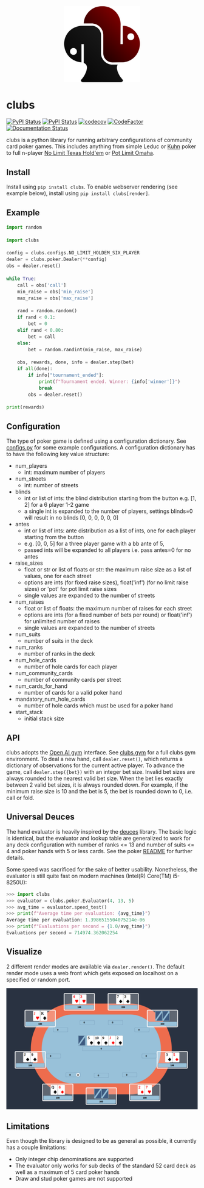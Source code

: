 <div align="center">

<img src="./clubs/render/resources/static/images/black_red_logo.svg" alt="Logo" width=200px>

</div>

# clubs

[![PyPI Status](https://badge.fury.io/py/clubs.svg)](https://badge.fury.io/py/clubs)
[![PyPI Status](https://pepy.tech/badge/clubs)](https://pepy.tech/project/clubs)
[![codecov](https://codecov.io/gh/fschlatt/clubs/branch/main/graph/badge.svg)](https://codecov.io/gh/fschlatt/clubs)
[![CodeFactor](https://www.codefactor.io/repository/github/fschlatt/clubs/badge)](https://www.codefactor.io/repository/github/fschlatt/clubs)
[![Documentation Status](https://readthedocs.org/projects/clubs/badge/?version=latest)](https://clubs.readthedocs.io/en/latest/?badge=latest)

clubs is a python library for running arbitrary configurations of community card poker games. This includes anything from simple Leduc or [Kuhn](https://en.wikipedia.org/wiki/Kuhn_poker) poker to full n-player [No Limit Texas Hold'em](https://en.wikipedia.org/wiki/Texas_hold_%27em) or [Pot Limit Omaha](https://en.wikipedia.org/wiki/Omaha_hold_%27em#Pot-limit_Omaha).

## Install

Install using `pip install clubs`. To enable webserver rendering (see example below), install using `pip install clubs[render]`.

## Example

```python
import random

import clubs

config = clubs.configs.NO_LIMIT_HOLDEM_SIX_PLAYER
dealer = clubs.poker.Dealer(**config)
obs = dealer.reset()

while True:
    call = obs['call']
    min_raise = obs['min_raise']
    max_raise = obs['max_raise']

    rand = random.random()
    if rand < 0.1:
        bet = 0
    elif rand < 0.80:
        bet = call
    else:
        bet = random.randint(min_raise, max_raise)

    obs, rewards, done, info = dealer.step(bet)
    if all(done):
        if info["tournament_ended"]:
            print(f"Tournament ended. Winner: {info['winner']}")
            break
        obs = dealer.reset()

print(rewards)
```

## Configuration

The type of poker game is defined using a configuration dictionary. See [configs.py](./clubs/configs.py) for some example configurations. A configuration dictionary has to have the following key value structure:

* num_players
  * int: maximum number of players
* num_streets
  * int: number of streets
* blinds
  * int or list of ints: the blind distribution starting from the button e.g. [1, 2] for a 6 player 1-2 game
  * a single int is expanded to the number of players, settings blinds=0 will result in no blinds [0, 0, 0, 0, 0, 0]
* antes
  * int or list of ints: ante distribution as a list of ints, one for each player starting from the button 
  * e.g. [0, 0, 5] for a three player game with a bb ante of 5, 
  * passed ints will be expanded to all players i.e. pass antes=0 for no antes
* raise_sizes
  * float or str or list of floats or str: the maximum raise size as a list of values, one for each street
  * options are ints (for fixed raise sizes), float('inf') (for no limit raise sizes) or 'pot' for pot limit raise sizes
  * single values are expanded to the number of streets
* num_raises
  * float or list of floats: the maximum number of raises for each street
  * options are ints (for a fixed number of bets per round) or float('inf') for unlimited number of raises
  * single values are expanded to the number of streets
* num_suits
  * number of suits in the deck
* num_ranks
  * number of ranks in the deck
* num_hole_cards
  * number of hole cards for each player
* num_community_cards
  * number of community cards per street
* num_cards_for_hand
  * number of cards for a valid poker hand
* mandatory_num_hole_cards
  * number of hole cards which must be used for a poker hand
* start_stack
  * initial stack size

## API

clubs adopts the [Open AI gym](https://github.com/openai/gym) interface. See [clubs gym](https://github.com/fschlatt/clubs_gym.git) for a full clubs gym environment. To deal a new hand, call `dealer.reset()`, which returns a dictionary of observations for the current active player. To advance the game, call `dealer.step({bet})` with an integer bet size. Invalid bet sizes are always rounded to the nearest valid bet size. When the bet lies exactly between 2 valid bet sizes, it is always rounded down. For example, if the minimum raise size is 10 and the bet is 5, the bet is rounded down to 0, i.e. call or fold.

## Universal Deuces

The hand evaluator is heavily inspired by the [deuces](https://github.com/worldveil/deuces/) library. The basic logic is identical, but the evaluator and lookup table are generalized to work for any deck configuration with number of ranks <= 13 and number of suits <= 4 and poker hands with 5 or less cards. See the poker [README](./clubs/poker/README.md) for further details.

Some speed was sacrificed for the sake of better usability. Nonetheless, the evaluator is still quite fast on modern machines (Intel(R) Core(TM) i5-8250U):

```python
>>> import clubs
>>> evaluator = clubs.poker.Evaluator(4, 13, 5)
>>> avg_time = evaluator.speed_test()
>>> print(f"Average time per evaluation: {avg_time}")
Average time per evaluation: 1.3986515504075214e-06
>>> print(f"Evaluations per second = {1.0/avg_time}")
Evaluations per second = 714974.362062254
```

## Visualize

2 different render modes are available via `dealer.render()`. The default render mode uses a web front which gets exposed on localhost on a specified or random port.

<div align="center">

<img src="./clubs/render/resources/static/images/render_example.png" alt="Render Example" width=1000>

</div>

## Limitations

Even though the library is designed to be as general as possible, it currently has a couple limitations:

* Only integer chip denominations are supported
* The evaluator only works for sub decks of the standard 52 card deck as well as a maximum of 5 card poker hands
* Draw and stud poker games are not supported
